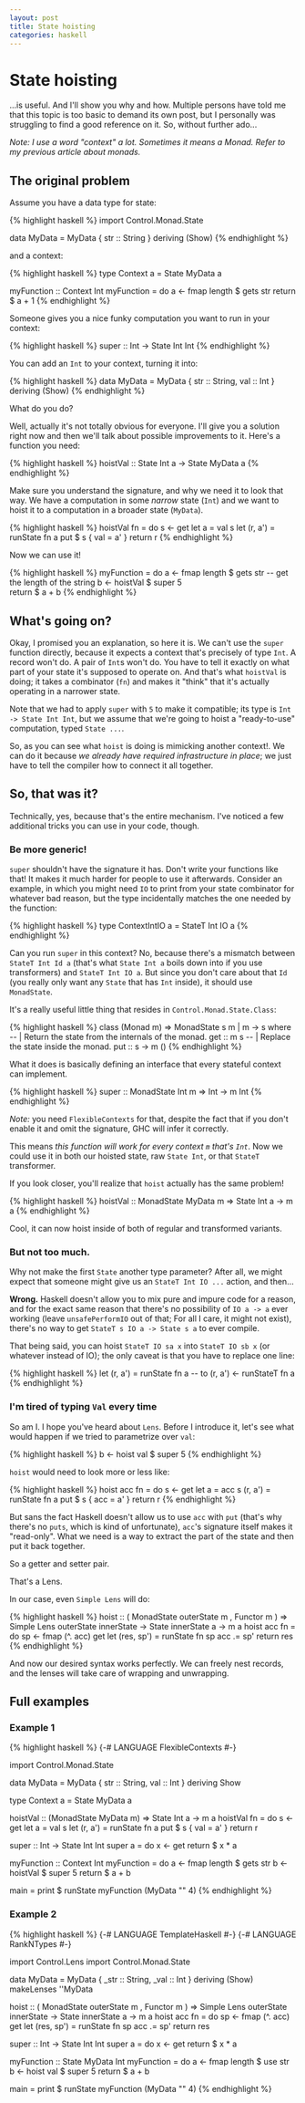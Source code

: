 ```yaml
---
layout: post
title: State hoisting
categories: haskell
---
```


# State hoisting

...is useful. And I'll show you why and how. Multiple persons have told me that this topic is too basic to demand its own post,
but I personally was struggling to find a good reference on it. So, without further ado...

*Note: I use a word "context" a lot. Sometimes it means a Monad. Refer to my previous article about monads.*

## The original problem

Assume you have a data type for state:

{% highlight haskell %}
import Control.Monad.State

data MyData = MyData { str :: String } deriving (Show)
{% endhighlight %}

and a context:

{% highlight haskell %}
type Context a = State MyData a

myFunction :: Context Int
myFunction = do
    a <- fmap length $ gets str
    return $ a + 1
{% endhighlight %}        

Someone gives you a nice funky computation you want to run in your context:

{% highlight haskell %}
super :: Int -> State Int Int
{% endhighlight %}    

You can add an `Int` to your context, turning it into:

{% highlight haskell %}
data MyData = MyData { str :: String, val :: Int } deriving (Show)
{% endhighlight %}

What do you do?

Well, actually it's not totally obvious for everyone. I'll give you a solution right now and then we'll
talk about possible improvements to it. Here's a function you need:

{% highlight haskell %}
hoistVal :: State Int a -> State MyData a
{% endhighlight %}

Make sure you understand the signature, and why we need it to look that way. We have a computation in some
*narrow* state (`Int`) and we want to hoist it to a computation in a broader state (`MyData`).

{% highlight haskell %}
hoistVal fn = do
    s <- get
    let a = val s
    let (r, a') = runState fn a
    put $ s { val = a' }
    return r
{% endhighlight %}

Now we can use it!

{% highlight haskell %}
myFunction = do
    a <- fmap length $ gets str -- get the length of the string
    b <- hoistVal $ super 5  
    return $ a + b
{% endhighlight %}

## What's going on?

Okay, I promised you an explanation, so here it is. We can't use the `super` function directly, because it expects a context
that's precisely of type `Int`. A record won't do. A pair of `Int`s won't do. You have to tell it exactly on what part of your state
it's supposed to operate on. And that's what `hoistVal` is doing; it takes a combinator (`fn`) and makes it "think" that it's actually
operating in a narrower state.

Note that we had to apply `super` with `5` to make it compatible; its type is `Int -> State Int Int`, but we assume that we're going to
hoist a "ready-to-use" computation, typed `State ...`.

So, as you can see what `hoist` is doing is mimicking another context!. We can do it because *we already have required infrastructure in place*;
we just have to tell the compiler how to connect it all together.

## So, that was it?

Technically, yes, because that's the entire mechanism. I've noticed a few additional tricks you can use in your code, though.

### Be more generic!

`super` shouldn't have the signature it has. Don't write your functions like that! It makes it much harder for people to use it afterwards.
Consider an example, in which you might need `IO` to print from your state combinator for whatever bad reason, but the type incidentally matches
the one needed by the function:

{% highlight haskell %}
type ContextIntIO a = StateT Int IO a
{% endhighlight %}

Can you run `super` in this context? No, because there's a mismatch between `StateT Int Id a` (that's what `State Int a` boils down into if you use transformers) and `StateT Int IO a`. But since you don't care about
that `Id` (you really only want any `State` that has `Int` inside), it should use `MonadState`.

It's a really useful little thing that resides in `Control.Monad.State.Class`:

{% highlight haskell %}
class (Monad m) => MonadState s m | m -> s where
    -- | Return the state from the internals of the monad.
    get :: m s
    -- | Replace the state inside the monad.
    put :: s -> m ()
{% endhighlight %}

What it does is basically defining an interface that every stateful context can implement.

{% highlight haskell %}
super :: MonadState Int m => Int -> m Int
{% endhighlight %}

*Note:* you need `FlexibleContexts` for that, despite the fact that if you don't enable it and omit the signature, GHC will infer it correctly.

This means *this function will work for every context `m` that's `Int`*. Now we could use it in both our hoisted state, raw `State Int`, or that `StateT` transformer.

If you look closer, you'll realize that `hoist` actually has the same problem!

{% highlight haskell %}
hoistVal :: MonadState MyData m => State Int a -> m a
{% endhighlight %}

Cool, it can now hoist inside of both of regular and transformed variants.

### But not too much.

Why not make the first `State` another type parameter? After all, we might expect that someone might give us an `StateT Int IO ...` action, and then...

**Wrong.** Haskell doesn't allow you to mix pure and impure code for a reason, and for the exact same reason that there's no possibility of `IO a -> a` ever working
(leave `unsafePerformIO` out of that; For all I care, it might not exist), there's no way to get `StateT s IO a -> State s a` to ever compile.

That being said, you can hoist `StateT IO sa x` into `StateT IO sb x` (or whatever instead of IO);
the only caveat is that you have to replace one line:

{% highlight haskell %}
let (r, a') = runState fn a
-- to
(r, a') <- runStateT fn a
{% endhighlight %}

### I'm tired of typing `Val` every time

So am I. I hope you've heard about `Lens`. Before I introduce it, let's see what would happen if we tried to parametrize over `val`:

{% highlight haskell %}
b <- hoist val $ super 5
{% endhighlight %}

`hoist` would need to look more or less like:

{% highlight haskell %}
hoist acc fn = do
    s <- get
    let a = acc s
    (r, a') = runState fn a
    put $ s { acc = a' }
    return r
{% endhighlight %}

But sans the fact Haskell doesn't allow us to use `acc` with `put` (that's why there's no `puts`, which is kind of unfortunate), `acc`'s signature itself makes
it "read-only". What we need is a way to extract the part of the state and then put it back together.

So a getter and setter pair.

That's a Lens.

In our case, even `Simple Lens` will do:

{% highlight haskell %}
hoist :: ( MonadState outerState m
         , Functor m ) => 
         Simple Lens outerState innerState -> 
         State innerState a ->
         m a
hoist acc fn = do
    sp <- fmap (^. acc) get 
    let (res, sp') = runState fn sp
    acc .= sp'
    return res
{% endhighlight %}

And now our desired syntax works perfectly. We can freely nest records, and the lenses will take care of wrapping and unwrapping.

## Full examples

### Example 1

{% highlight haskell %}
{-# LANGUAGE FlexibleContexts #-}

import Control.Monad.State

data MyData = MyData { str :: String, val :: Int } deriving Show

type Context a = State MyData a

hoistVal :: (MonadState MyData m) => State Int a -> m a
hoistVal fn = do
    s <- get
    let a = val s
    let (r, a') = runState fn a
    put $ s { val = a' }
    return r

super :: Int -> State Int Int 
super a = do
    x <- get
    return $ x * a

myFunction :: Context Int
myFunction = do
    a <- fmap length $ gets str
    b <- hoistVal $ super 5
    return $ a + b

main = print $ runState myFunction (MyData "" 4)
{% endhighlight %}

### Example 2

{% highlight haskell %}
{-# LANGUAGE TemplateHaskell #-}
{-# LANGUAGE RankNTypes #-}

import Control.Lens
import Control.Monad.State

data MyData = MyData { _str :: String, _val :: Int } deriving (Show)
makeLenses ''MyData 

hoist :: ( MonadState outerState m
         , Functor m ) => 
         Simple Lens outerState innerState -> 
         State innerState a ->
         m a
hoist acc fn = do
    sp <- fmap (^. acc) get 
    let (res, sp') = runState fn sp
    acc .= sp'
    return res

super :: Int -> State Int Int 
super a = do
    x <- get
    return $ x * a

myFunction :: State MyData Int
myFunction = do
    a <- fmap length $ use str
    b <- hoist val $ super 5
    return $ a + b

main = print $ runState myFunction (MyData "" 4)
{% endhighlight %}